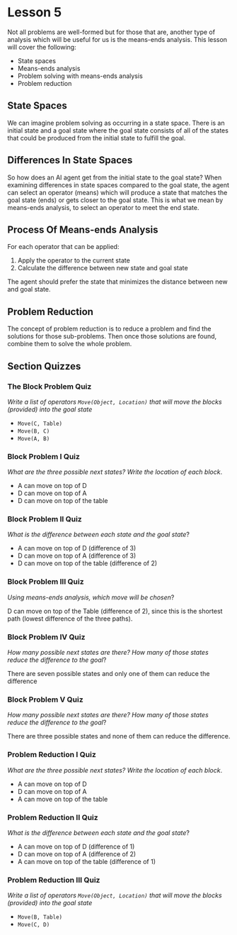 # Lesson 5

Not all problems are well-formed but for those that are, another type of analysis which will be useful for us is the means-ends analysis. This lesson will cover the following:

- State spaces
- Means-ends analysis
- Problem solving with means-ends analysis
- Problem reduction

## State Spaces

We can imagine problem solving as occurring in a state space. There is an initial state and a goal state where the goal state consists of all of the states that could be produced from the initial state to fulfill the goal.

## Differences In State Spaces

So how does an AI agent get from the initial state to the goal state? When examining differences in state spaces compared to the goal state, the agent can select an operator (means) which will produce a state that matches the goal state (ends) or gets closer to the goal state. This is what we mean by means-ends analysis, to select an operator to meet the end state.

## Process Of Means-ends Analysis

For each operator that can be applied:

1. Apply the operator to the current state
2. Calculate the difference between new state and goal state

The agent should prefer the state that minimizes the distance between new and goal state.

## Problem Reduction

The concept of problem reduction is to reduce a problem and find the solutions for those sub-problems. Then once those solutions are found, combine them to solve the whole problem.

## Section Quizzes

### The Block Problem Quiz

_Write a list of operators `Move(Object, Location)` that will move the blocks (provided) into the goal state_

- `Move(C, Table)`
- `Move(B, C)`
- `Move(A, B)`

### Block Problem I Quiz

_What are the three possible next states? Write the location of each block_.

- A can move on top of D
- D can move on top of A
- D can move on top of the table

### Block Problem II Quiz

_What is the difference between each state and the goal state_?

- A can move on top of D (difference of 3)
- D can move on top of A (difference of 3)
- D can move on top of the table (difference of 2)

### Block Problem III Quiz

_Using means-ends analysis, which move will be chosen_?

D can move on top of the Table (difference of 2), since this is the shortest path (lowest difference of the three paths).

### Block Problem IV Quiz

_How many possible next states are there? How many of those states reduce the difference to the goal_?

There are seven possible states and only one of them can reduce the difference

### Block Problem V Quiz

_How many possible next states are there? How many of those states reduce the difference to the goal_?

There are three possible states and none of them can reduce the difference.

### Problem Reduction I Quiz

_What are the three possible next states? Write the location of each block_.

- A can move on top of D
- D can move on top of A
- A can move on top of the table

### Problem Reduction II Quiz

_What is the difference between each state and the goal state_?

- A can move on top of D (difference of 1)
- D can move on top of A (difference of 2)
- A can move on top of the table (difference of 1)

### Problem Reduction III Quiz

_Write a list of operators `Move(Object, Location)` that will move the blocks (provided) into the goal state_

- `Move(B, Table)`
- `Move(C, D)`

